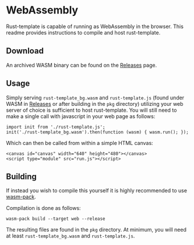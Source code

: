 # WebAssembly

Rust-template is capable of running as WebAssembly in the browser. This readme provides instructions to compile and host rust-template.

## Download

An archived WASM binary can be found on the [Releases](https://github.com/zaszi/rust-template/releases) page.

## Usage

Simply serving `rust-template_bg.wasm` and `rust-template.js` (found under WASM in [Releases](https://github.com/zaszi/rust-template/releases) or after building in the `pkg` directory) utilizing your web server of choice is sufficient to host rust-template. You will still need to make a single call with javascript in your web page as follows:

```
import init from './rust-template.js';
init('./rust-template_bg.wasm').then(function (wasm) { wasm.run(); });
```

Which can then be called from within a simple HTML canvas:

```
<canvas id="canvas" width="640" height="480"></canvas>
<script type="module" src="run.js"></script>
```

## Building

If instead you wish to compile this yourself it is highly recommended to use [wasm-pack](https://github.com/rustwasm/wasm-pack).

Compilation is done as follows:

```
wasm-pack build --target web --release
```

The resulting files are found in the `pkg` directory. At minimum, you will need at least `rust-template_bg.wasm` and `rust-template.js`.
